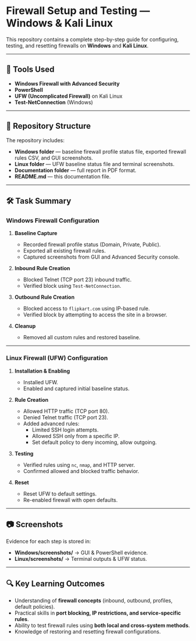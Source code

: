 # Firewall Setup and Testing — Windows & Kali Linux

This repository contains a complete step-by-step guide for configuring, testing, and resetting firewalls on **Windows** and **Kali Linux**.  

---

## 📌 Tools Used
- **Windows Firewall with Advanced Security**
- **PowerShell**
- **UFW (Uncomplicated Firewall)** on Kali Linux
- **Test-NetConnection** (Windows)

---

## 📂 Repository Structure
The repository includes:
- **Windows folder** — baseline firewall profile status file, exported firewall rules CSV, and GUI screenshots.  
- **Linux folder** — UFW baseline status file and terminal screenshots.  
- **Documentation folder** — full report in PDF format.  
- **README.md** — this documentation file.
  
---

## 🛠️ Task Summary

### **Windows Firewall Configuration**
1. **Baseline Capture**
   - Recorded firewall profile status (Domain, Private, Public).
   - Exported all existing firewall rules.
   - Captured screenshots from GUI and Advanced Security console.

2. **Inbound Rule Creation**
   - Blocked Telnet (TCP port 23) inbound traffic.
   - Verified block using `Test-NetConnection`.

3. **Outbound Rule Creation**
   - Blocked access to `flipkart.com` using IP-based rule.
   - Verified block by attempting to access the site in a browser.

4. **Cleanup**
   - Removed all custom rules and restored baseline.

---

### **Linux Firewall (UFW) Configuration**
1. **Installation & Enabling**
   - Installed UFW.
   - Enabled and captured initial baseline status.

2. **Rule Creation**
   - Allowed HTTP traffic (TCP port 80).
   - Denied Telnet traffic (TCP port 23).
   - Added advanced rules:
     - Limited SSH login attempts.
     - Allowed SSH only from a specific IP.
     - Set default policy to deny incoming, allow outgoing.

3. **Testing**
   - Verified rules using `nc`, `nmap`, and HTTP server.
   - Confirmed allowed and blocked traffic behavior.

4. **Reset**
   - Reset UFW to default settings.
   - Re-enabled firewall with open defaults.

---

## 📷 Screenshots
Evidence for each step is stored in:
- **Windows/screenshots/** → GUI & PowerShell evidence.
- **Linux/screenshots/** → Terminal outputs & UFW status.

---

## 🔍 Key Learning Outcomes
- Understanding of **firewall concepts** (inbound, outbound, profiles, default policies).
- Practical skills in **port blocking, IP restrictions, and service-specific rules**.
- Ability to test firewall rules using **both local and cross-system methods**.
- Knowledge of restoring and resetting firewall configurations.
